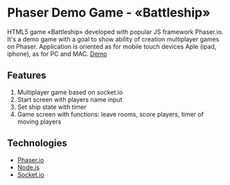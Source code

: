 Phaser Demo Game - «Battleship»
====================================================

HTML5 game «Battleship» developed with popular JS framework Phaser.io. It's a demo game with a goal to show ability of creation multiplayer games on Phaser. Application is oriented as for mobile touch devices Aple (ipad, iphone), as for PC and MAC.
[Demo](https://nixsolutions.github.io/demo-phaser-battleship/)

Features
--------
1. Multiplayer game based on socket.io
2. Start screen with players name input
3. Set ship state with timer
4. Game screen with functions: leave rooms, score players, timer of moving players

Technologies
------------

* [Phaser.io](https://phaser.io/)
* [Node.js](https://nodejs.org/)
* [Socket.io](http://socket.io/)

